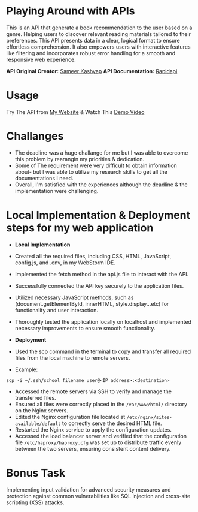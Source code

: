 # Playing Around with APIs
This is an API that generate a book recommendation to the user based on a genre. Helping users to discover relevant reading materials tailored to their preferences.
This API presents data in a clear, logical format to ensure effortless comprehension. It also empowers users with interactive features like filtering and incorporates robust error handling for a smooth and responsive web experience.

**API Original Creator:** [Sameer Kashyap](https://rapidapi.com/user/mistakenpirate38)
**API Documentation:** [Rapidapi](https://rapidapi.com/mistakenpirate38/api/book-recommender1)
# Usage
Try The API from [My Website](https://www.hamed-alfatih.tech/api.html)
& Watch This [Demo Video](https://www.loom.com/share/280d79eab6bf4fd9a214a4ad24bf220f)
# Challanges
- The deadline was a huge challange for me but I was able to overcome this problem by rearangin my priorities  & dedication.
- Some of The requirement were very difficult to obtain information about- but I was able to utilize my research skills to get all the documentations I need.
- Overall, I'm satisfied with the experiences although the deadline & the implementation were challenging.
# Local Implementation & Deployment steps for my web application
- **Local Implementation**
- Created all the required files, including CSS, HTML, JavaScript, config.js, and .env, in my WebStorm IDE.
- Implemented the fetch method in the api.js file to interact with the API.
- Successfully connected the API key securely to the application files.
- Utilized necessary JavaScript methods, such as (document.getElementById, innerHTML, style.display...etc) for functionality and user interaction.
- Thoroughly tested the application locally on localhost and implemented necessary improvements to ensure smooth functionality.

- **Deployment**
- Used the scp command in the terminal to copy and transfer all required files from the local machine to remote servers.
- Example:
```
scp -i ~/.ssh/school filename user@<IP address>:<destination>
```
- Accessed the remote servers via SSH to verify and manage the transferred files.
- Ensured all files were correctly placed in the ```/var/www/html/``` directory on the Nginx servers.
- Edited the Nginx configuration file located at ```/etc/nginx/sites-available/default``` to correctly serve the desired HTML file.
- Restarted the Nginx service to apply the configuration updates.
- Accessed the load balancer server and verified that the configuration file ```/etc/haproxy/haproxy.cfg``` was set up to distribute traffic evenly between the two servers, ensuring consistent content delivery.
# Bonus Task
Implementing input validation for advanced security measures and protection against common vulnerabilities like SQL injection and cross-site scripting (XSS) attacks.

